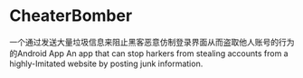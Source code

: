 # CheaterBomber
一个通过发送大量垃圾信息来阻止黑客恶意仿制登录界面从而盗取他人账号的行为的Android App
An app that can stop harkers from stealing accounts from a highly-Imitated website by posting junk information.
